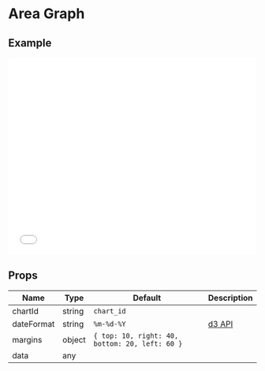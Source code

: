 # Area Graph

## Example

<iframe width="100%" height="400" src="//jsfiddle.net/YangWei/9g7zbk0h/embedded/result,js,html/" allowfullscreen="allowfullscreen" frameborder="0"></iframe>

## Props

Name | Type  | Default  | Description
--- | --- | ---- | ---
chartId | string | `chart_id` |
dateFormat | string | `%m-%d-%Y` | [d3 API](https://github.com/d3/d3-time-format/blob/master/README.md)
margins | object | `{ top: 10, right: 40, bottom: 20, left: 60 }` |
data | any |  |
